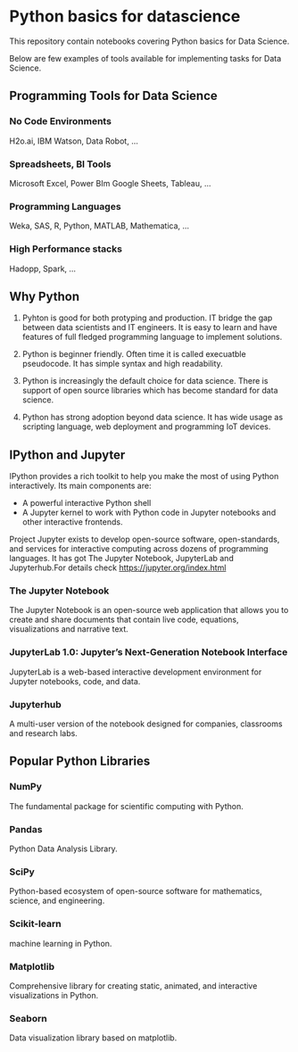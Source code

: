 # Python basics for datascience
This repository contain notebooks covering Python basics for Data Science.

Below are few examples of tools available for implementing tasks for Data Science.

## Programming Tools for Data Science

### No Code Environments
<!--This is a comment-->H2o.ai, IBM Watson, Data Robot, ...

### Spreadsheets, BI Tools
Microsoft Excel, Power BIm Google Sheets, Tableau, ...

### Programming Languages
Weka, SAS, R, Python, MATLAB, Mathematica, ...

### High Performance stacks
Hadopp, Spark, ...

## Why Python

1. Pyhton is good for both protyping and production. IT bridge the gap between data scientists and IT engineers. It is easy to learn and have features of full fledged programming language to implement solutions.

2. Python is beginner friendly. Often time it is called execuatble pseudocode. It has simple syntax and high readability.

3. Python is increasingly the default choice for data science. There is support of open source libraries which has become standard for data science.

4. Python has strong adoption beyond data science. It has wide usage as scripting language, web deployment and programming IoT devices.

## IPython and Jupyter

IPython provides a rich toolkit to help you make the most of using Python interactively. Its main components are:

- A powerful interactive Python shell
- A Jupyter kernel to work with Python code in Jupyter notebooks and other interactive frontends.

Project Jupyter exists to develop open-source software, open-standards, and services for interactive computing across dozens of programming languages. It has got The Jupyter Notebook, JupyterLab and Jupyterhub.For details check https://jupyter.org/index.html

### The Jupyter Notebook
The Jupyter Notebook is an open-source web application that allows you to create and share documents that contain live code, equations, visualizations and narrative text.

### JupyterLab 1.0: Jupyter’s Next-Generation Notebook Interface
JupyterLab is a web-based interactive development environment for Jupyter notebooks, code, and data.

### Jupyterhub
A multi-user version of the notebook designed for companies, classrooms and research labs.


## Popular Python Libraries

### NumPy
The fundamental package for scientific computing with Python.

### Pandas
Python Data Analysis Library.

### SciPy
Python-based ecosystem of open-source software for mathematics, science, and engineering. 

### Scikit-learn
machine learning in Python.

### Matplotlib
Comprehensive library for creating static, animated, and interactive visualizations in Python.

### Seaborn
Data visualization library based on matplotlib.
